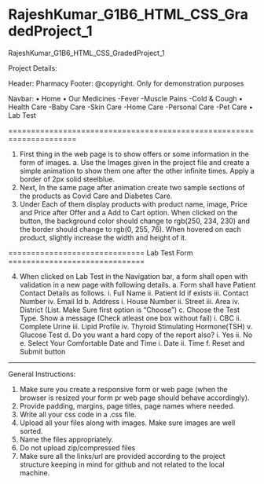 # RajeshKumar_G1B6_HTML_CSS_GradedProject_1

RajeshKumar_G1B6_HTML_CSS_GradedProject_1

Project Details:  

Header:
Pharmacy
Footer:
@copyright. Only for demonstration purposes

Navbar:
•	Home
•	Our Medicines
-Fever
-Muscle Pains
-Cold & Cough
•	Health Care
-Baby Care
-Skin Care
-Home Care
-Personal Care
-Pet Care
•	Lab Test

=====================================================================
1.	First thing in the web page is to show offers or some information in the form of images.
a.	Use the Images given in the project file and create a simple animation to show them one after the other infinite times. Apply a border of 2px solid steelblue. 
2.	Next, In the same page after animation create two sample sections of the products as Covid Care and Diabetes Care.
3.	Under Each of them display products with product name, image, Price and Price after Offer and a Add to Cart option. When clicked on the button, the background color should change to rgb(250, 234, 230) and the border should change to rgb(0, 255, 76). When hovered on each product, slightly increase the width and height of it. 

============================== Lab Test Form ==============================

4.	When clicked on Lab Test in the Navigation bar, a form shall open with validation  in a new page with following details.
a.	Form shall have Patient Contact Details as follows.	
i.	Full Name
ii.	Patient Id if exists
iii.	Contact Number
iv.	Email Id
b.	Address
i.	House Number
ii.	Street
iii.	Area
iv.	District (List. Make Sure first option is “Choose”)
c.	Choose the Test Type. Show a message (Check atleast one box without fail)
i.	CBC
ii.	Complete Urine
iii.	Lipid Profile
iv.	Thyroid Stimulating Hormone(TSH)
v.	Glucose Test
d.	Do you want a hard copy of the report also?
i.	Yes
ii.	No
e.	Select Your Comfortable Date and Time
i.	Date 
ii.	Time
f.	Reset and Submit button
---------------------------------------------------------------------------------


General Instructions: 
1.	Make sure you create a responsive form or web page (when the browser is resized your form pr web page should behave accordingly).
2.	Provide padding, margins, page titles, page names where needed.
3.	Write all your css code in a .css file.
4.	Upload all your files along with images. Make sure images are well sorted.
5.	Name the files appropriately.
6.	Do not upload zip/compressed files
7.	Make sure all the links/url are provided according to the project structure keeping in mind for github and not related to the local machine.

